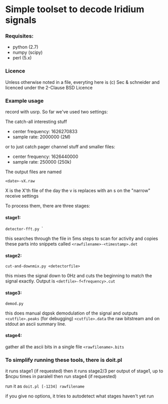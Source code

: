 # Simple toolset to decode Iridium signals

### Requisites:

 * python (2.7)
 * numpy (scipy)
 * perl (5.x)

### Licence

Unless otherwise noted in a file, everyting here is
(c) Sec & schneider
and licenced under the 2-Clause BSD Licence

### Example usage

record with usrp. So far we've used two settings:

The catch-all interesting stuff
 * center frequency: 1626270833
 * sample rate: 2000000 (2M)

or to just catch pager channel stuff and smaller files:
 * center frequency: 1626440000
 * sample rate: 250000 (250k)

The output files are named

`<date>-vX.raw`

X is the X'th file of the day
the v is replaces with an s on the "narrow" receive settings


To process them, there are three stages:

#### stage1:

`detector-fft.py `<rawfilename>`

this searches through the file in 5ms steps to scan for activity
and copies these parts into snippets called `<rawfilename>-<timestamp>.det`

#### stage2:

`cut-and-downmix.py <detectorfile>`

this mixes the signal down to 0Hz and cuts the beginning to match
the signal exactly. Output is `<detfile>-f<frequency>.cut`

#### stage3:

`demod.py`

this does manual dqpsk demodulation of the signal and outputs
`<cutfile>.peaks` (for debugging)
`<cutfile>.data` the raw bitstream
and on stdout an ascii summary line.

#### stage4:

gather all the ascii bits in a single file `<rawfilename>.bits`

### To simplify running these tools, there is doit.pl

it runs stage1 (if requested)
then
it runs stage2/3 per output of stage1, up to $ncpu times in paralell
then
run stage4 (if requested)

run it as `doit.pl [-1234] rawfilename`

if you give no options, it tries to autodetect what stages haven't yet run
